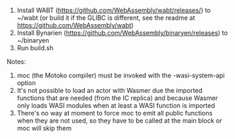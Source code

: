 1. Install WABT (https://github.com/WebAssembly/wabt/releases/) to ~/wabt (or build it if the GLIBC is different, see the readme at https://github.com/WebAssembly/wabt)
2. Install Bynarien (https://github.com/WebAssembly/binaryen/releases) to ~/binaryen
3. Run build.sh

Notes:
1. moc (the Motoko compiler) must be invoked with the -wasi-system-api option
2. It's not possible to load an actor with Wasmer due the imported functions that are needed (from the IC replica) and because Wasmer only loads WASI modules when at least a WASI function is imported
3. There's no way at moment to force moc to emit all public functions when they are not used, so they have to be called at the main block or moc will skip them
